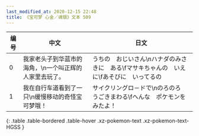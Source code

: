 ```yaml
---
last_modified_at: 2020-12-15 22:48
title: 《宝可梦 心金／魂银》文本 509
---
```

| 编号 | 中文 | 日文 |
| ---- | ---- | ---- |
| 0 | 我家老头子到华蓝市的海角，\n一个叫正辉的人家里去玩了。 | うちの　おじいさん\nハナダのみさきに　ある\fマサキちゃんの　いえに\fあそびに　いってるの |
| 1 | 我在自行车道看到了一只\n缓慢移动的奇怪宝可梦哦！ | サイクリングロ－ドで\nのろのろ　うごきまわる\fへんな　ポケモンを　みたよ！ |
{: .table .table-bordered .table-hover .xz-pokemon-text .xz-pokemon-text-HGSS }